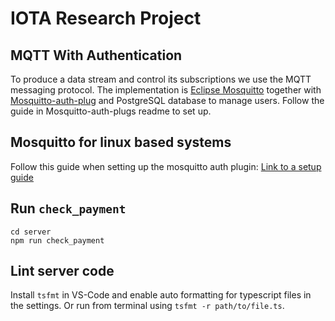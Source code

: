 # IOTA Research Project

## MQTT With Authentication

To produce a data stream and control its subscriptions we use the MQTT messaging protocol. The implementation is [Eclipse Mosquitto](https://projects.eclipse.org/projects/technology.mosquitto) together with [Mosquitto-auth-plug](https://github.com/jpmens/mosquitto-auth-plug) and PostgreSQL database to manage users. Follow the guide in Mosquitto-auth-plugs readme to set up.

## Mosquitto for linux based systems

Follow this guide when setting up the mosquitto auth plugin: [Link to a setup guide](http://www.yasith.me/2016/04/securing-mqtt-connection-using.html)

## Run `check_payment`

```
cd server
npm run check_payment
```

## Lint server code

Install `tsfmt` in VS-Code and enable auto formatting for typescript files in the settings. Or run from terminal using `tsfmt -r path/to/file.ts`.
